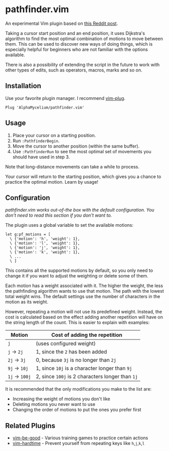 # pathfinder.vim

An experimental Vim plugin based on [this Reddit post][reddit].

Taking a cursor start position and an end position, it uses Dijkstra's
algorithm to find the most optimal combination of motions to move between
them. This can be used to discover new ways of doing things, which is
especially helpful for beginners who are not familiar with the options
available.

There is also a possibility of extending the script in the future to work with
other types of edits, such as operators, macros, marks and so on.

[reddit]: https://www.reddit.com/r/vim/comments/gpam7f/plugin_to_suggest_how_to_be_more_efficient/frm01tx?utm_source=share&utm_medium=web2x

## Installation

Use your favorite plugin manager. I recommend
[vim-plug](https://github.com/junegunn/vim-plug).

```vim
Plug 'AlphaMycelium/pathfinder.vim'
```

## Usage

1. Place your cursor on a starting position.
2. Run `:PathfinderBegin`.
3. Move the cursor to another position (within the same buffer).
4. Use `:PathfinderRun` to see the most optimal set of movements you should
   have used in step 3.

Note that long-distance movements can take a while to process.

Your cursor will return to the starting position, which gives you a chance to
practice the optimal motion. Learn by usage!

## Configuration

*pathfinder.vim works out-of-the box with the default configuration. You don't
need to read this section if you don't want to.*

The plugin uses a global variable to set the available motions:

```vim
let g:pf_motions = [
  \ {'motion': 'h', 'weight': 1},
  \ {'motion': 'l', 'weight': 1},
  \ {'motion': 'j', 'weight': 1},
  \ {'motion': 'k', 'weight': 1},
  \ ...
  \ ]
```

This contains all the supported motions by default, so you only need to change
it if you want to adjust the weighting or delete some of them.

Each motion has a weight associated with it. The higher the weight, the less
the pathfinding algorithm wants to use that motion. The path with the lowest
total weight wins. The default settings use the number of characters in the
motion as its weight.

However, repeating a motion will not use its predefined weight. Instead, the
cost is calculated based on the effect adding another repetition will have on
the string length of the count. This is easier to explain with examples:

| Motion | Cost of adding the repetition |
| --- | --- |
| `j` | (uses configured weight) |
| `j` -> `2j` | 1, since the `2` has been added |
| `2j` -> `3j` | 0, because `3j` is no longer than `2j` |
| `9j` -> `10j` | 1, since `10j` is a character longer than `9j` |
| `1j` -> `100j` | 2, since `100j` is 2 characters longer than `1j` |

It is recommended that the only modifications you make to the list are:

- Increasing the weight of motions you don't like
- Deleting motions you never want to use
- Changing the order of motions to put the ones you prefer first

## Related Plugins

- [vim-be-good](https://github.com/ThePrimeagen/vim-be-good) - Various training games to practice certain actions
- [vim-hardtime](https://github.com/takac/vim-hardtime) - Prevent yourself from repeating keys like `h`,`j`,`k`,`l`
